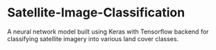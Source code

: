 # Satellite-Image-Classification
A neural network model built using Keras with Tensorflow backend for classifying satellite imagery into various land cover classes.
